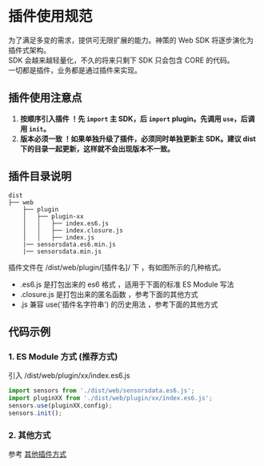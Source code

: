 # 插件使用规范
为了满足多变的需求，提供可无限扩展的能力。神策的 Web SDK 将逐步演化为插件式架构。   
SDK 会越来越轻量化，不久的将来只剩下 SDK 只会包含 CORE 的代码。    
一切都是插件，业务都是通过插件来实现。   

## 插件使用注意点
1. **按顺序引入插件 ！先 `import` 主 SDK，后 `import` plugin。先调用 `use`，后调用 `init`。**
2. **版本必须一致 ！如果单独升级了插件，必须同时单独更新主 SDK。建议 dist 下的目录一起更新，这样就不会出现版本不一致。**

## 插件目录说明
```
dist
├── web
    ├── plugin
    │   ├── plugin-xx
    │   │   ├── index.es6.js
    │   │   ├── index.closure.js
    │   │   ├── index.js
    |── sensorsdata.es6.min.js
    |── sensorsdata.min.js
```
插件文件在 /dist/web/plugin/[插件名]/ 下 ，有如图所示的几种格式。
* .es6.js 是打包出来的 es6 格式 ，适用于下面的标准 ES Module 写法
* .closure.js 是打包出来的匿名函数 ，参考下面的其他方式
* .js 兼容  use('插件名字符串') 的历史用法 ，参考下面的其他方式

## 代码示例
### **1. ES Module 方式 (推荐方式)**
引入 /dist/web/plugin/xx/index.es6.js   
```javascript
import sensors from './dist/web/sensorsdata.es6.js';
import pluginXX from './dist/web/plugin/xx/index.es6.js';
sensors.use(pluginXX,config);    
sensors.init();  
``` 

### 2. 其他方式  
参考 [其他插件方式](https://manual.sensorsdata.cn/pages/viewpage.action?pageId=103022598)
